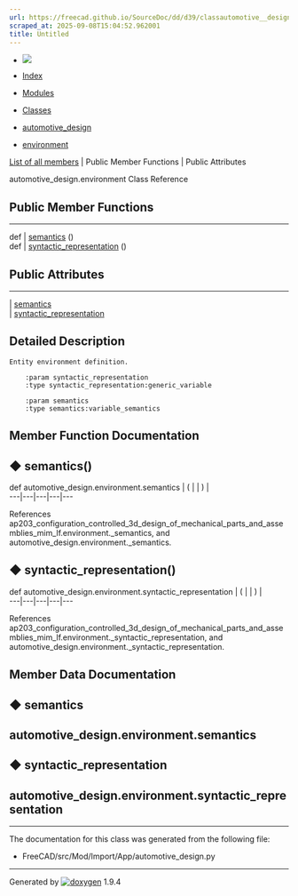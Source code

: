 ```yaml
---
url: https://freecad.github.io/SourceDoc/dd/d39/classautomotive__design_1_1environment.html
scraped_at: 2025-09-08T15:04:52.962001
title: Untitled
---
```


  * [ ![](https://www.freecad.org/svg/logo-freecad.svg) ](https://freecadweb.org "FreeCAD")
  * [Index](../../index.html "Index")
  * [Modules](../../modules.html "Modules list")
  * [Classes](../../annotated.html "Annotated list")

  * [automotive_design](../../d4/ddf/namespaceautomotive__design.html)
  * [environment](../../dd/d39/classautomotive__design_1_1environment.html)

[List of all members](../../d5/da3/classautomotive__design_1_1environment-members.html) | Public Member Functions | Public Attributes

automotive_design.environment Class Reference

##  Public Member Functions  
  
---  
def | [semantics](../../dd/d39/classautomotive__design_1_1environment.html#adaccec96d3e8439b332999fbbd5cc510) ()  
def | [syntactic_representation](../../dd/d39/classautomotive__design_1_1environment.html#ab430995a910f268403591bc40c652ace) ()  
  
##  Public Attributes  
  
---  
|
[semantics](../../dd/d39/classautomotive__design_1_1environment.html#a57ccad5ec19a55b2f1271de10a576ab3)  
|
[syntactic_representation](../../dd/d39/classautomotive__design_1_1environment.html#aa4a498bfa80abc5437ec28ade748661d)  
  
## Detailed Description

    
    
    Entity environment definition.
    
        :param syntactic_representation
        :type syntactic_representation:generic_variable
    
        :param semantics
        :type semantics:variable_semantics

## Member Function Documentation

## ◆ semantics()

def automotive_design.environment.semantics  | ( | | ) |   
---|---|---|---|---  
  
References
ap203_configuration_controlled_3d_design_of_mechanical_parts_and_assemblies_mim_lf.environment._semantics,
and automotive_design.environment._semantics.

## ◆ syntactic_representation()

def automotive_design.environment.syntactic_representation  | ( | | ) |   
---|---|---|---|---  
  
References
ap203_configuration_controlled_3d_design_of_mechanical_parts_and_assemblies_mim_lf.environment._syntactic_representation,
and automotive_design.environment._syntactic_representation.

## Member Data Documentation

## ◆ semantics

automotive_design.environment.semantics  
---  
  
## ◆ syntactic_representation

automotive_design.environment.syntactic_representation  
---  
  
* * *

The documentation for this class was generated from the following file:

  * FreeCAD/src/Mod/Import/App/automotive_design.py

* * *

Generated by
[![doxygen](../../doxygen.svg)](https://www.doxygen.org/index.html) 1.9.4

